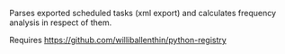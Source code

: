 Parses exported scheduled tasks (xml export) and calculates frequency analysis in respect of them. 

Requires https://github.com/williballenthin/python-registry
